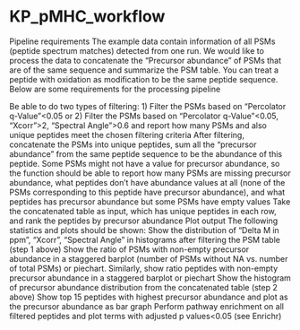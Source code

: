 # KP_pMHC_workflow
Pipeline requirements
The example data contain information of all PSMs (peptide spectrum matches) detected from one run. We would like to process the data to concatenate the “Precursor abundance” of PSMs that are of the same sequence and summarize the PSM table. You can treat a peptide with oxidation as modification to be the same peptide sequence. Below are some requirements for the processing pipeline

Be able to do two types of filtering: 1) Filter the PSMs based on “Percolator q-Value”<0.05 or 2) Filter the PSMs based on “Percolator q-Value”<0.05, “Xcorr”>2, “Spectral Angle”>0.6 and report how many PSMs and also unique peptides meet the chosen filtering criteria
After filtering, concatenate the PSMs into unique peptides, sum all the “precursor abundance” from the same peptide sequence to be the abundance of this peptide. Some PSMs might not have a value for precursor abundance, so the function should be able to report how many PSMs are missing precursor abundance, what peptides don’t have abundance values at all (none of the PSMs corresponding to this peptide have precursor abundance), and what peptides has precursor abundance but some PSMs have empty values
Take the concatenated table as input, which has unique peptides in each row, and rank the peptides by precursor abundance 
Plot output
The following statistics and plots should be shown:
Show the distribution of “Delta M in ppm”, “Xcorr”, “Spectral Angle” in histograms after filtering the PSM table (step 1 above)
Show the ratio of PSMs with non-empty precursor abundance in a staggered barplot (number of PSMs without NA vs. number of total PSMs) or piechart. Similarly, show ratio peptides with non-empty precursor abundance in a staggered barplot or piechart
Show the histogram of precursor abundance distribution from the concatenated table (step 2 above)
Show top 15 peptides with highest precursor abundance and plot as the precursor abundance as bar graph 
Perform pathway enrichment on all filtered peptides and plot terms with adjusted p values<0.05 (see Enrichr)
